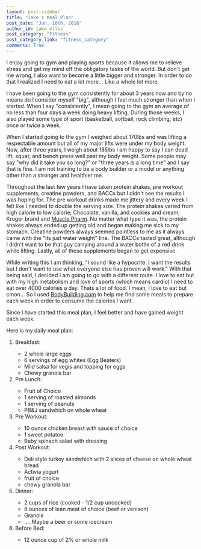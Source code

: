 ```yaml
---
layout: post-sidebar
title: "Jake's Meal Plan"
post_date: "Jan. 10th, 2016"
author_id: jake_ellis
post_category: "Fitness"
post_category_link: "fitness_category"
comments: True
---
```



<p>I enjoy going to gym and playing sports because it allows me to relieve stress and get my mind off the obligatory tasks of the world. But don't get me wrong, I also want to become a little bigger and stronger. 
In order to do that I realized <!--endpreview--> I need to eat a lot more... Like a whole lot more.</p>

<p>
I have been going to the gym consistently for about 3 years now and by no means do I consider myself "big", although I feel much stronger than when I started. 
When I say "consistently", I mean going to the gym an average of no less than four days a week doing heavy lifting. During those weeks, I also played some type of sport (basketball, softball, rock climbing, etc) once or twice a week.
</p>
<p>
When I started going to the gym I weighed about 170lbs and was lifting a respectable amount but all of my major lifts were under my body weight. 
Now, after three years, I weigh about 185lbs I am happy to say I can dead lift, squat, and bench press well past my body weight. 
Some people may say "why did it take you so long?" or "three years is a long time" and I say that is fine. 
I am not training to be a body builder or a model or anything other than a stronger and healthier me. 
</p>
<p>
Throughout the last few years I have taken protein shakes, pre workout supplements, creatine powders, and BACCs but I didn't see the results I was hoping for. 
The pre workout drinks made me jittery and every week I felt like I needed to double the serving size. The protein shakes varied from high calorie to low calorie; 
Chocolate, vanilla, and cookies and cream; Kroger brand and <a href="http://www.musclepharm.com/">Muscle Pharm</a>. No matter what type it was, the protein shakes always ended up getting old and began making me sick to my stomach.
Creatine powders always seemed pointless to me as it always came with the "its just water weight" line. The BACCs tasted great, although I didn't want to be that guy carrying around a water bottle of a red drink while lifting.
Lastly, all of these supplements began to get expensive.
</p>

<p>
While writing this I am thinking, "I sound like a hypocrite. I want the results but I don't want to use what everyone else has proven will work."
With that being said, I decided I am going to go with a different route. I love to eat but with my high metabolism and love of sports (which means cardio) I need to eat over 4000 calories a day.
Thats a lot of food. I mean, I love to eat but cmon... So I used <a href="http://www.bodybuilding.com/">BodyBuilding.com</a> to help me find some meals to prepare each week in order to consume the calories I want. 
</p>

<p>
Since I have started this meal plan, I feel better and have gained weight each week.
</p>

<p>
Here is my daily meal plan:

<ol>
  <li>Breakfast:</li>
  <ul>
  <li>2 whole large eggs</li>
  <li>6 servings of egg whites (Egg Beaters)</li>
  <li>Mild salsa for vegis and topping for eggs</li>
  <li>Chewy granola bar</li>
  </ul>
  
  <li>Pre Lunch:</li>
  <ul>
  <li>Fruit of Choice</li>
  <li>1 serving of roasted almonds</li>
  <li>1 serving of peanuts</li>
  <li>PB&J sandwhich on whole wheat</li>
  </ul>
  
  <li>Pre Workout:</li>
  <ul>
  <li>10 ounce chicken breast with sauce of choice</li>
  <li>1 sweet potatoe</li>
  <li>Baby spinach salad with dressing</li>
  </ul>
  
  <li>Post Workout:</li>
  <ul>
  <li>Deli style turkey sandwhich with 2 slices of cheese on whole wheat bread</li>
  <li>Activia yogurt</li>
  <li>fruit of choice</li>
  <li>chewy granola bar</li>
  </ul>
  
  <li>Dinner:</li>
  <ul>
  <li>2 cups of rice (cooked - 1/2 cup uncooked)</li>
  <li>8 ounces of lean meat of choice (beef or venison)</li>
  <li>Granola</li>
  <li>.....Maybe a beer or some icecream</li>
  </ul>
  
  <li>Before Bed:</li>
    <ul>
  <li>12 ounce cup of 2% or whole milk</li>
  </ul>
</ol>
</p>



